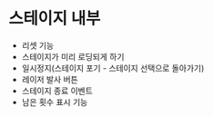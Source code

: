 # 스테이지 내부
- 리셋 기능
- 스테이지가 미리 로딩되게 하기
- 일시정지(스테이지 포기 - 스테이지 선택으로 돌아가기)
- 레이저 발사 버튼
- 스테이지 종료 이벤트
- 남은 횟수 표시 기능
